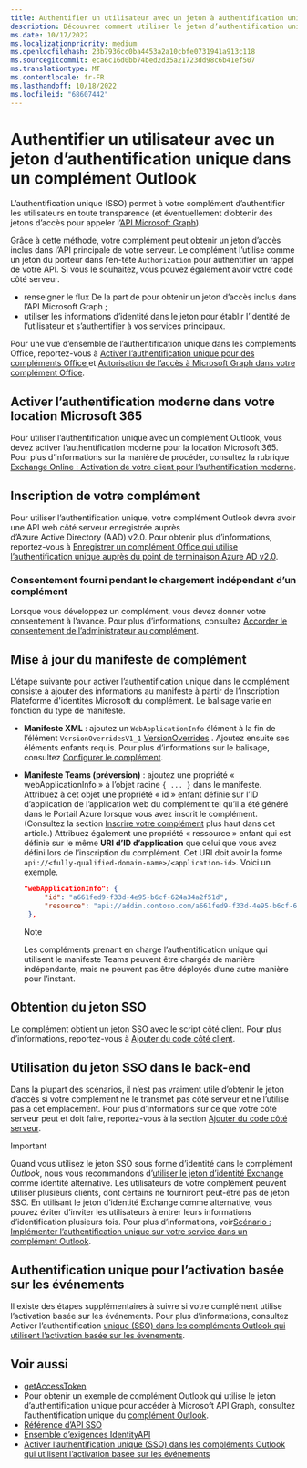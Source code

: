 ```yaml
---
title: Authentifier un utilisateur avec un jeton à authentification unique
description: Découvrez comment utiliser le jeton d’authentification unique fourni par un complément Outlook pour implémenter l’authentification unique (SSO) sur votre service.
ms.date: 10/17/2022
ms.localizationpriority: medium
ms.openlocfilehash: 23b7936cc0ba4453a2a10cbfe0731941a913c118
ms.sourcegitcommit: eca6c16d0bb74bed2d35a21723dd98c6b41ef507
ms.translationtype: MT
ms.contentlocale: fr-FR
ms.lasthandoff: 10/18/2022
ms.locfileid: "68607442"
---
```

# <a name="authenticate-a-user-with-a-single-sign-on-token-in-an-outlook-add-in"></a>Authentifier un utilisateur avec un jeton d’authentification unique dans un complément Outlook

L’authentification unique (SSO) permet à votre complément d’authentifier les utilisateurs en toute transparence (et éventuellement d’obtenir des jetons d’accès pour appeler l’[API Microsoft Graph](/graph/overview)).

Grâce à cette méthode, votre complément peut obtenir un jeton d’accès inclus dans l’API principale de votre serveur. Le complément l’utilise comme un jeton du porteur dans l’en-tête `Authorization` pour authentifier un rappel de votre API. Si vous le souhaitez, vous pouvez également avoir votre code côté serveur.

- renseigner le flux De la part de pour obtenir un jeton d’accès inclus dans l’API Microsoft Graph ;
- utiliser les informations d’identité dans le jeton pour établir l’identité de l’utilisateur et s’authentifier à vos services principaux.

Pour une vue d’ensemble de l’authentification unique dans les compléments Office, reportez-vous à [Activer l’authentification unique pour des compléments Office ](../develop/sso-in-office-add-ins.md) et [Autorisation de l’accès à Microsoft Graph dans votre complément Office](../develop/authorize-to-microsoft-graph.md).

## <a name="enable-modern-authentication-in-your-microsoft-365-tenancy"></a>Activer l’authentification moderne dans votre location Microsoft 365

Pour utiliser l’authentification unique avec un complément Outlook, vous devez activer l’authentification moderne pour la location Microsoft 365. Pour plus d’informations sur la manière de procéder, consultez la rubrique [Exchange Online : Activation de votre client pour l’authentification moderne](https://social.technet.microsoft.com/wiki/contents/articles/32711.exchange-online-how-to-enable-your-tenant-for-modern-authentication.aspx).

## <a name="register-your-add-in"></a>Inscription de votre complément

Pour utiliser l’authentification unique, votre complément Outlook devra avoir une API web côté serveur enregistrée auprès d’Azure Active Directory (AAD) v2.0. Pour obtenir plus d’informations, reportez-vous à [Enregistrer un complément Office qui utilise l’authentification unique auprès du point de terminaison Azure AD v2.0](../develop/register-sso-add-in-aad-v2.md).

### <a name="provide-consent-when-sideloading-an-add-in"></a>Consentement fourni pendant le chargement indépendant d’un complément

Lorsque vous développez un complément, vous devez donner votre consentement à l’avance. Pour plus d’informations, consultez [Accorder le consentement de l’administrateur au complément](../develop/grant-admin-consent-to-an-add-in.md).

## <a name="update-the-add-in-manifest"></a>Mise à jour du manifeste de complément

L’étape suivante pour activer l’authentification unique dans le complément consiste à ajouter des informations au manifeste à partir de l’inscription Plateforme d'identités Microsoft du complément. Le balisage varie en fonction du type de manifeste.

- **Manifeste XML** : ajoutez un `WebApplicationInfo` élément à la fin de l’élément `VersionOverridesV1_1` [VersionOverrides](/javascript/api/manifest/versionoverrides) . Ajoutez ensuite ses éléments enfants requis. Pour plus d’informations sur le balisage, consultez [Configurer le complément](../develop/sso-in-office-add-ins.md#configure-the-add-in).
- **Manifeste Teams (préversion)** : ajoutez une propriété « webApplicationInfo » à l’objet racine `{ ... }` dans le manifeste. Attribuez à cet objet une propriété « id » enfant définie sur l’ID d’application de l’application web du complément tel qu’il a été généré dans le Portail Azure lorsque vous avez inscrit le complément. (Consultez la section [Inscrire votre complément](#register-your-add-in) plus haut dans cet article.) Attribuez également une propriété « ressource » enfant qui est définie sur le même **URI d’ID d’application** que celui que vous avez défini lors de l’inscription du complément. Cet URI doit avoir la forme `api://<fully-qualified-domain-name>/<application-id>`. Voici un exemple.

   ```json
   "webApplicationInfo": {
        "id": "a661fed9-f33d-4e95-b6cf-624a34a2f51d",
        "resource": "api://addin.contoso.com/a661fed9-f33d-4e95-b6cf-624a34a2f51d"
    },
   ```

  > [!NOTE]
  > Les compléments prenant en charge l’authentification unique qui utilisent le manifeste Teams peuvent être chargés de manière indépendante, mais ne peuvent pas être déployés d’une autre manière pour l’instant.

## <a name="get-the-sso-token"></a>Obtention du jeton SSO

Le complément obtient un jeton SSO avec le script côté client. Pour plus d’informations, reportez-vous à [Ajouter du code côté client](../develop/sso-in-office-add-ins.md#add-client-side-code).

## <a name="use-the-sso-token-at-the-back-end"></a>Utilisation du jeton SSO dans le back-end

Dans la plupart des scénarios, il n’est pas vraiment utile d’obtenir le jeton d’accès si votre complément ne le transmet pas côté serveur et ne l’utilise pas à cet emplacement. Pour plus d’informations sur ce que votre côté serveur peut et doit faire, reportez-vous à la section [Ajouter du code côté serveur](../develop/sso-in-office-add-ins.md#pass-the-access-token-to-server-side-code).

> [!IMPORTANT]
> Quand vous utilisez le jeton SSO sous forme d’identité dans le complément *Outlook*, nous vous recommandons d’[utiliser le jeton d’identité Exchange](authenticate-a-user-with-an-identity-token.md) comme identité alternative. Les utilisateurs de votre complément peuvent utiliser plusieurs clients, dont certains ne fourniront peut-être pas de jeton SSO. En utilisant le jeton d’identité Exchange comme alternative, vous pouvez éviter d’inviter les utilisateurs à entrer leurs informations d’identification plusieurs fois. Pour plus d’informations, voir[Scénario : Implémenter l’authentification unique sur votre service dans un complément Outlook](implement-sso-in-outlook-add-in.md).

## <a name="sso-for-event-based-activation"></a>Authentification unique pour l’activation basée sur les événements

Il existe des étapes supplémentaires à suivre si votre complément utilise l’activation basée sur les événements. Pour plus d’informations, consultez Activer l’authentification [unique (SSO) dans les compléments Outlook qui utilisent l’activation basée sur les événements](use-sso-in-event-based-activation.md).

## <a name="see-also"></a>Voir aussi

- [getAccessToken](/javascript/api/office-runtime/officeruntime.auth#office-runtime-officeruntime-auth-getaccesstoken-member(1))
- Pour obtenir un exemple de complément Outlook qui utilise le jeton d’authentification unique pour accéder à Microsoft API Graph, consultez l’authentification unique du [complément Outlook](https://github.com/OfficeDev/Office-Add-in-samples/tree/main/Samples/auth/Outlook-Add-in-SSO).
- [Référence d’API SSO](/javascript/api/office/office.auth#office-office-auth-getaccesstoken-member(1))
- [Ensemble d’exigences IdentityAPI](/javascript/api/requirement-sets/common/identity-api-requirement-sets)
- [Activer l’authentification unique (SSO) dans les compléments Outlook qui utilisent l’activation basée sur les événements](use-sso-in-event-based-activation.md)
